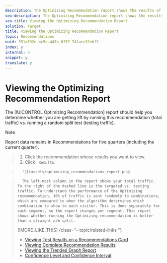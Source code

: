 ```yaml
---
description: The Optimizing Recommendation report shows the results of your Optimizing recommendations.
seo-description: The Optimizing Recommendation report shows the results of your Optimizing recommendations.
seo-title: Viewing the Optimizing Recommendation Report
solution: Target
title: Viewing the Optimizing Recommendation Report
topic: Recommendations
uuid: 351af32e-4c5e-443b-8f57-741acc92ebf2
index: y
internal: n
snippet: y
translate: y
---
```


# Viewing the Optimizing Recommendation Report

The [!UICONTROL  Optimizing Recommendation] report should help you determine whether you are getting lift by running this recommendation (total traffic) vs. running a random split test (testing traffic). 


>[!NOTE]
>
>Report data remains in Recommendations for five quarters (including the current quarter).



>1. Click the recommendation whose results you want to view.
>1. Click ` Results`.

>       ![](assets/optimizing_recommendations_report.png) 

>       The left-most column in the report shows your total traffic. To the right of the dashed line is the targeted vs. testing traffic. To understand the performance of the Optimizing recommendation, 10% of traffic is sent randomly to combinations, which are compared to when the algorithm determines which combination to show to each visitor. This is done separately for each segment, so the report changes per segment. This report shows whether running the Optimizing recommendation is better than a straight a/b split. 
>[!MORE_LIKE_THIS] {class="- topic/related-links "}
>
>* [ Viewing Test Results on a Recommendations Card ](c_Viewing_Test_Results_on_a_Recommendations_Card.md#concept_C035768E243F4382A5FF953E1BB870B1)
>* [ Viewing Complete Recommendation Results ](t_Viewing_Complete_Recommendation_Results.md#task_19A3022F3E2044CCA535F3CEC594300E)
>* [ Viewing the Trended Graph Report ](t_Viewing_the_Trended_Graph_Report.md#task_1D399DB0E0A14BF5A672E99C6695BAE7)
>* [ Confidence Level and Confidence Interval ](c_Confidence_Level_and_Confidence_Interval.md#concept_0D0002A1EBDF420E9C50E2A46F36629B)
